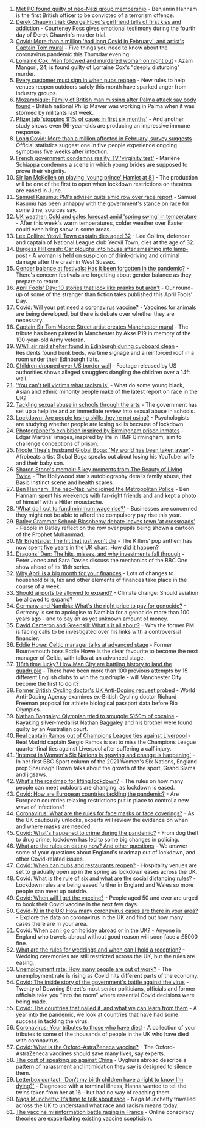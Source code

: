 1. [Met PC found guilty of neo-Nazi group membership](https://www.bbc.co.uk/news/uk-england-london-56604470) - Benjamin Hannam is the first British officer to be convicted of a terrorism offence.
2. [Derek Chauvin trial: George Floyd's girlfriend tells of first kiss and addiction](https://www.bbc.co.uk/news/world-us-canada-56606418) - Courteney Ross gives emotional testimony during the fourth day of Derek Chauvin's murder trial.
3. [Covid: More than a million 'had long Covid in February', and artist's Captain Tom mural](https://www.bbc.co.uk/news/uk-56608759) - Five things you need to know about the coronavirus pandemic this Thursday evening.
4. [Lorraine Cox: Man followed and murdered woman on night out](https://www.bbc.co.uk/news/uk-england-devon-56569863) - Azam Mangori, 24, is found guilty of Lorraine Cox's "deeply disturbing" murder.
5. [Every customer must sign in when pubs reopen](https://www.bbc.co.uk/news/business-56608632) - New rules to help venues reopen outdoors safely this month have sparked anger from industry groups.
6. [Mozambique: Family of British man missing after Palma attack say body found](https://www.bbc.co.uk/news/uk-56610692) - British national Philip Mawer was working in Palma when it was stormed by militants last week.
7. [Pfizer jab 'stopping 91% of cases in first six months'](https://www.bbc.co.uk/news/health-56011982) - And another study shows even 96-year-olds are producing an impressive immune response.
8. [Long Covid: More than a million affected in February, survey suggests](https://www.bbc.co.uk/news/health-56601911) - Official statistics suggest one in five people experience ongoing symptoms five weeks after infection.
9. [French government condemns reality TV 'virginity test'](https://www.bbc.co.uk/news/world-europe-56600958) - Marlène Schiappa condemns a scene in which young brides are supposed to prove their virginity.
10. [Sir Ian McKellen on playing 'young prince' Hamlet at 81](https://www.bbc.co.uk/news/entertainment-arts-56603315) - The production will be one of the first to open when lockdown restrictions on theatres are eased in June.
11. [Samuel Kasumu: PM's adviser quits amid row over race report](https://www.bbc.co.uk/news/uk-politics-56601166) - Samuel Kasumu has been unhappy with the government's stance on race for some time, sources say.
12. [UK weather: Cold and gales forecast amid 'spring swing' in temperature](https://www.bbc.co.uk/news/uk-56606817) - After this week's warm temperatures, colder weather over Easter could even bring snow in some areas.
13. [Lee Collins: Yeovil Town captain dies aged 32](https://www.bbc.co.uk/sport/football/56604703) - Lee Collins, defender and captain of National League club Yeovil Town, dies at the age of 32.
14. [Burgess Hill crash: Car ploughs into house after smashing into lamp-post](https://www.bbc.co.uk/news/uk-england-sussex-56602502) - A woman is held on suspicion of drink-driving and criminal damage after the crash in West Sussex.
15. [Gender balance at festivals: Has it been forgotten in the pandemic?](https://www.bbc.co.uk/news/newsbeat-56591249) - There's concern festivals are forgetting about gender balance as they prepare to return.
16. [April Fools' Day: 10 stories that look like pranks but aren't](https://www.bbc.co.uk/news/uk-56597184) - Our round-up of some of the stranger than fiction tales published this April Fools' Day.
17. [Covid: Will your pet need a coronavirus vaccine?](https://www.bbc.co.uk/news/world-56602311) - Vaccines for animals are being developed, but there is debate over whether they are necessary.
18. [Captain Sir Tom Moore: Street artist creates Manchester mural](https://www.bbc.co.uk/news/uk-england-manchester-56601196) - The tribute has been painted in Manchester by Akse P19 in memory of the 100-year-old Army veteran.
19. [WWII air raid shelter found in Edinburgh during cupboard clean](https://www.bbc.co.uk/news/uk-scotland-edinburgh-east-fife-56604486) - Residents found bunk beds, wartime signage and a reinforced roof in a room under their Edinburgh flats.
20. [Children dropped over US border wall](https://www.bbc.co.uk/news/world-us-canada-56603312) - Footage released by US authorities shows alleged smugglers dangling the children over a 14ft wall.
21. ['You can't tell victims what racism is'](https://www.bbc.co.uk/news/uk-56595883) - What do some young black, Asian and ethnic minority people make of the latest report on race in the UK?
22. [Tackling sexual abuse in schools through the arts](https://www.bbc.co.uk/news/education-56597853) - The government has set up a helpline and an immediate review into sexual abuse in schools.
23. [Lockdown: Are people losing skills they're not using?](https://www.bbc.co.uk/news/education-56592099) - Psychologists are studying whether people are losing skills because of lockdown.
24. [Photographer's exhibition inspired by Birmingham prison inmates](https://www.bbc.co.uk/news/uk-england-birmingham-56089541) - Edgar Martins' images, inspired by life in HMP Birmingham, aim to challenge conceptions of prison.
25. [Nicole Thea's husband Global Boga: 'My world has been taken away’](https://www.bbc.co.uk/news/newsbeat-56594760) - Afrobeats artist Global Boga speaks out about losing his YouTuber wife and their baby son.
26. [Sharon Stone's memoir: 5 key moments from The Beauty of Living Twice](https://www.bbc.co.uk/news/entertainment-arts-56587796) - The Hollywood star's autobiography details family abuse, that Basic Instinct scene and health scares.
27. [Ben Hannam: The neo-Nazi who joined the Metropolitan Police](https://www.bbc.co.uk/news/uk-56414713) - Ben Hannam spent his weekends with far-right friends and and kept a photo of himself with a Hitler moustache.
28. ['What do I cut to fund minimum wage rise?'](https://www.bbc.co.uk/news/business-56608635) - Businesses are concerned they might not be able to afford the compulsory pay rise this year.
29. [Batley Grammar School: Blasphemy debate leaves town 'at crossroads'](https://www.bbc.co.uk/news/uk-england-leeds-56590417) - People in Batley reflect on the row over pupils being shown a cartoon of the Prophet Muhammad.
30. [Mr Brightside: The hit that just won't die](https://www.bbc.co.uk/news/entertainment-arts-56601090) - The Killers' pop anthem has now spent five years in the UK chart. How did it happen?
31. [Dragons' Den: The hits, misses, and why investments fall through](https://www.bbc.co.uk/news/entertainment-arts-56482374) - Peter Jones and Sara Davies discuss the mechanics of the BBC One show ahead of its 18th series.
32. [Why April is a big month for your finances](https://www.bbc.co.uk/news/business-56576295) - Lots of changes to household bills, tax and other elements of finances take place in the course of a week.
33. [Should airports be allowed to expand?](https://www.bbc.co.uk/news/science-environment-56567182) - Climate change: Should aviation be allowed to expand?
34. [Germany and Namibia: What's the right price to pay for genocide?](https://www.bbc.co.uk/news/stories-56583994) - Germany is set to apologise to Namibia for a genocide more than 100 years ago - and to pay an as yet unknown amount of money.
35. [David Cameron and Greensill: What's it all about?](https://www.bbc.co.uk/news/uk-politics-56578838) - Why the former PM is facing calls to be investigated over his links with a controversial financier.
36. [Eddie Howe: Celtic manager talks at advanced stage](https://www.bbc.co.uk/sport/football/56606121) - Former Bournemouth boss Eddie Howe is the clear favourite to become the next manager of Celtic, with talks at an advanced stage.
37. [118th time lucky? How Man City are battling history to land the quadruple](https://www.bbc.co.uk/sport/football/56591844) - There have been more than 100 previous attempts by 15 different English clubs to win the quadruple - will Manchester City become the first to do it?
38. [Former British Cycling doctor's UK Anti-Doping request probed](https://www.bbc.co.uk/sport/cycling/56603585) - World Anti-Doping Agency examines ex-British Cycling doctor Richard Freeman proposal for athlete biological passport data before Rio Olympics.
39. [Nathan Baggaley: Olympian tried to smuggle $150m of cocaine](https://www.bbc.co.uk/news/world-australia-56607790) - Kayaking silver-medallist Nathan Baggaley and his brother were found guilty by an Australian court.
40. [Real captain Ramos out of Champions League ties against Liverpool](https://www.bbc.co.uk/sport/football/56604417) - Real Madrid captain Sergio Ramos is set to miss the Champions League quarter-final ties against Liverpool after suffering a calf injury.
41. ['Interest in Women's Six Nations is growing and change is happening'](https://www.bbc.co.uk/sport/rugby-union/56605580) - In her first BBC Sport column of the 2021 Women's Six Nations, England prop Shaunagh Brown talks about the growth of the sport, Grand Slams and jigsaws.
42. [What's the roadmap for lifting lockdown?](https://www.bbc.co.uk/news/explainers-52530518) - The rules on how many people can meet outdoors are changing, as lockdown is eased.
43. [Covid: How are European countries tackling the pandemic?](https://www.bbc.co.uk/news/explainers-53640249) - Are European countries relaxing restrictions put in place to control a new wave of infections?
44. [Coronavirus: What are the rules for face masks or face coverings?](https://www.bbc.co.uk/news/health-51205344) - As the UK cautiously unlocks, experts will review the evidence on when and where masks are needed.
45. [Covid: What's happened to crime during the pandemic?](https://www.bbc.co.uk/news/56463680) - From dog theft to drug crime, lockdown has led to some big changes in policing.
46. [What are the rules on dating now? And other questions](https://www.bbc.co.uk/news/world-asia-china-51176409) - We answer some of your questions about England's roadmap out of lockdown, and other Covid-related issues.
47. [Covid: When can pubs and restaurants reopen?](https://www.bbc.co.uk/news/business-52977388) - Hospitality venues are set to gradually open up in the spring as lockdown eases across the UK.
48. [Covid: What is the rule of six and what are the social distancing rules?](https://www.bbc.co.uk/news/uk-51506729) - Lockdown rules are being eased further in England and Wales so more people can meet up outside.
49. [Covid: When will I get the vaccine?](https://www.bbc.co.uk/news/health-55045639) - People aged 50 and over are urged to book their Covid vaccine in the next few days.
50. [Covid-19 in the UK: How many coronavirus cases are there in your area?](https://www.bbc.co.uk/news/uk-51768274) - Explore the data on coronavirus in the UK and find out how many cases there are in your area.
51. [Covid: When can I go on holiday abroad or in the UK?](https://www.bbc.co.uk/news/explainers-52646738) - Anyone in England who travels abroad without good reason will soon face a £5000 fine.
52. [What are the rules for weddings and when can I hold a reception?](https://www.bbc.co.uk/news/explainers-52811509) - Wedding ceremonies are still restricted across the UK, but the rules are easing.
53. [Unemployment rate: How many people are out of work?](https://www.bbc.co.uk/news/business-52660591) - The unemployment rate is rising as Covid hits different parts of the economy.
54. [Covid: The inside story of the government's battle against the virus](https://www.bbc.co.uk/news/uk-politics-56361599) - Twenty of Downing Street's most senior politicians, officials and former officials take you "into the room" where essential Covid decisions were being made.
55. [Covid: The countries that nailed it, and what we can learn from them](https://www.bbc.co.uk/news/uk-56455030) - A year into the pandemic, we look at countries that have had some success in tackling the virus.
56. [Coronavirus: Your tributes to those who have died](https://www.bbc.co.uk/news/uk-52676411) - A collection of your tributes to some of the thousands of people in the UK who have died with coronavirus.
57. [Covid: What is the Oxford-AstraZeneca vaccine?](https://www.bbc.co.uk/news/health-55302595) - The Oxford-AstraZeneca vaccines should save many lives, say experts.
58. [The cost of speaking up against China](https://www.bbc.co.uk/news/world-asia-china-56563449) - Uyghurs abroad describe a pattern of harassment and intimidation they say is designed to silence them.
59. [Letterbox contact: ‘Don’t my birth children have a right to know I’m dying?'](https://www.bbc.co.uk/news/stories-56576285) - Diagnosed with a terminal illness, Hanna wanted to tell the twins taken from her at 16 - but had no way of reaching them.
60. [Naga Munchetty: It’s time to talk about race](https://www.bbc.co.uk/news/stories-56253480) - Naga Munchetty travelled across the UK to understand what race and racism means today.
61. [The vaccine misinformation battle raging in France](https://www.bbc.co.uk/news/blogs-trending-56526265) - Online conspiracy theories are exacerbating existing vaccine scepticism.
